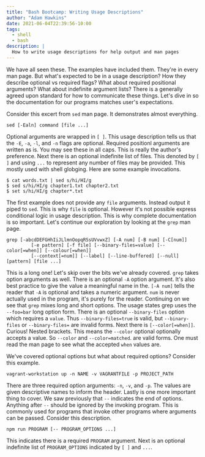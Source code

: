 ```yaml
---
title: "Bash Bootcamp: Writing Usage Descriptions"
author: "Adam Hawkins"
date: 2021-06-04T22:39:56-10:00
tags:
  - shell
  - bash
description: |
  How to write usage descriptions for help output and man pages
---
```


We have all seen these. The examples have included them. They're in
every man page. But what's expected to be in a usage description? How
they describe optional vs required flags? What about required positional
arguments? What about indefinite argument lists? There is a generally
agreed upon standard for how to communicate these things. Let's dive in
so the documentation for our programs matches user's expectations.

Consider this excert from `sed` man page. It demonstrates almost
everything.

```
sed [-Ealn] command [file ...]
```

Optional arguments are wrapped in `[ ]`. This usage description tells us
that the `-E`, `-a`, `-l`, and `-n` flags are optional. Required
positionl arguments are written as is. You may see these in all caps.
This is really the author's preference. Next there is an optional
indefinite list of files. This denoted by `[ ]` and using `...` to
represent any number of files may be provided. This mostly used with
shell globging. Here are some example invocations.

    $ cat words.txt | sed s/hi/HI/g
    $ sed s/hi/HI/g chapter1.txt chapter2.txt
    $ set s/hi/HI/g chapter*.txt

The first example does not provide any `file` arguments. Instead output
it piped to `sed`. This is why `file` is optional. However it's not
possible express conditional logic in usage description. This is why
complete documentation is so important. Let's continue our exploration
by looking at the `grep` man page.

```
grep [-abcdDEFGHhIiJLlmnOopqRSsUVvwxZ] [-A num] [-B num] [-C[num]]
		 [-e pattern] [-f file] [--binary-files=value] [--color[=when]] [--colour[=when]]
		 [--context[=num]] [--label] [--line-buffered] [--null] [pattern] [file ...]
```

This is a long one! Let's skip over the bits we've already covered.
`grep` takes option arguments as well. There is an optional `-A` option
argument. It's also best practice to give the value a meaningful name in
the. `[-A num]` tells the reader that `-A` is optional and takes a
numeric argument. `num` is never actually used in the program, it's
purely for the reader. Continuing on we see that `grep` mixes long and
short options. The usage states grep uses the `--foo=bar` long option
form. There is an optional `--binary-files` option which requires a
`value`. Thus `--binary-files=true` is valid, but `--binary-files` or
`--binary-files=` are invalid forms. Next there is `[--color[=when]]`.
Curious! Nested brackets. This means the `--color` optional optionally
accepts a value. So `--color` and `--color=matched`. are valid forms.
One must read the man page to see what the accepted `when` values are.

We've covered optional options but what about required options?
Consider this example.

```
vagrant-workstation up -n NAME -v VAGRANTFILE -p PROJECT_PATH
```

There are three required option arguments: `-n`, `-v`, and `-p`. The
values are given descriptive names to inform the header. Lastly is one
more important thing to cover. We saw previously that `--` indicates the
end of options. Anything after `--` should be ignored by the invoking
program. This is commonly used for programs that invoke other programs
where arguments can be passed. Consider this description.

```
npm run PROGRAM [-- PROGRAM_OPTIONS ...]
```

This indicates there is a required `PROGRAM` argument. Next is an
optional indefinite list of `PROGRAM_OPTIONS` indicated by `[ ]` and
`...`.

